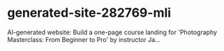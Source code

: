 # generated-site-282769-mli
AI-generated website: Build a one-page course landing for 'Photography Masterclass: From Beginner to Pro' by instructor Ja...
